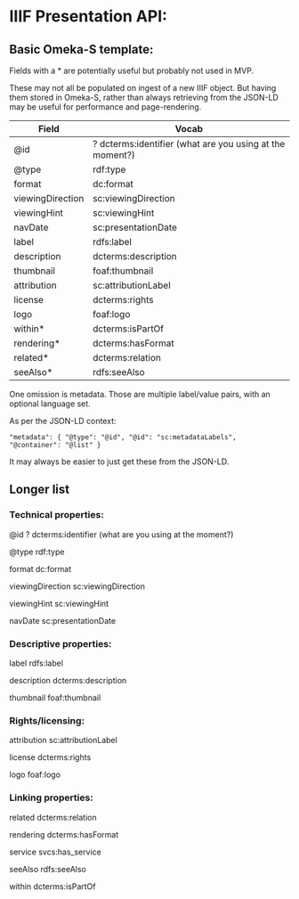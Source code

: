 # IIIF Presentation API:

## Basic Omeka-S template:

Fields with a * are potentially useful but probably not used in MVP. 

These may not all be
populated on ingest of a new IIIF object. But having them stored in Omeka-S, rather than
always retrieving from the JSON-LD may be useful for performance and page-rendering.

| Field            | Vocab |
|------------------|----------------------------------------------------------|
| @id              | ? dcterms:identifier (what are you using at the moment?) |
| @type            | rdf:type                                                 |
| format           | dc:format                                                |
| viewingDirection | sc:viewingDirection                                      |
| viewingHint      | sc:viewingHint                                           |
| navDate          | sc:presentationDate                                      |
| label            | rdfs:label                                               |
| description      | dcterms:description                                      |
| thumbnail        | foaf:thumbnail                                           |
| attribution      | sc:attributionLabel                                      |
| license          | dcterms:rights                                           |
| logo             | foaf:logo                                                |
| within*          | dcterms:isPartOf                                         |
| rendering*       | dcterms:hasFormat                                        |
| related*         | dcterms:relation                                         |
| seeAlso*         | rdfs:seeAlso                                             |



One omission is metadata. Those are multiple label/value pairs, with an optional language set.

As per the JSON-LD context:

`"metadata": {
      "@type": "@id",
      "@id": "sc:metadataLabels",
      "@container": "@list"
    }`

It may always be easier to just get these from the JSON-LD.

## Longer list

### Technical properties:

@id 					? dcterms:identifier (what are you using at the moment?)

@type					rdf:type

format					dc:format

viewingDirection		sc:viewingDirection

viewingHint				sc:viewingHint

navDate					sc:presentationDate

### Descriptive properties:

label 					rdfs:label

description				dcterms:description

thumbnail				foaf:thumbnail

### Rights/licensing:

attribution				sc:attributionLabel

license					dcterms:rights

logo					foaf:logo

### Linking properties:

related					dcterms:relation

rendering				dcterms:hasFormat

service					svcs:has_service

seeAlso					rdfs:seeAlso

within					dcterms:isPartOf


